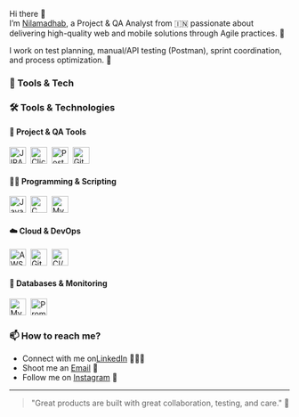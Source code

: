 Hi there 👋  
I’m [Nilamadhab](https://www.linkedin.com/in/nilamadhab-das-a2517923b), a Project & QA Analyst from 🇮🇳 passionate about delivering high-quality web and mobile solutions through Agile practices. 🎯  

I work on test planning, manual/API testing (Postman), sprint coordination, and process optimization. 🚀  

### 🔧 Tools & Tech  
### 🛠️ Tools & Technologies

#### 🚀 Project & QA Tools  
<a href="https://www.atlassian.com/software/jira"><img src="https://simpleicons.org/icons/jira.svg" alt="JIRA" width="30" /></a>&nbsp;
<a href="https://clickup.com/"><img src="https://simpleicons.org/icons/clickup.svg" alt="ClickUp" width="30" /></a>&nbsp;
<a href="https://www.postman.com/"><img src="https://simpleicons.org/icons/postman.svg" alt="Postman" width="30" /></a>&nbsp;
<a href="https://git-scm.com/"><img src="https://simpleicons.org/icons/git.svg" alt="Git" width="30" /></a>

#### 👨‍💻 Programming & Scripting  
<a href="https://www.java.com/"><img src="https://simpleicons.org/icons/java.svg" alt="Java" width="30" /></a>&nbsp;
<a href="https://en.wikipedia.org/wiki/C_(programming_language)"><img src="https://simpleicons.org/icons/c.svg" alt="C" width="30" /></a>&nbsp;
<a href="https://www.mysql.com/"><img src="https://simpleicons.org/icons/mysql.svg" alt="MySQL" width="30" /></a>

#### ☁️ Cloud & DevOps  
<a href="https://aws.amazon.com/"><img src="https://simpleicons.org/icons/amazonaws.svg" alt="AWS" width="30" /></a>&nbsp;
<a href="https://github.com/features/actions"><img src="https://simpleicons.org/icons/githubactions.svg" alt="GitHub Actions" width="30" /></a>&nbsp;
<a href="https://www.jenkins.io/"><img src="https://simpleicons.org/icons/jenkins.svg" alt="CI/CD" width="30" /></a>

#### 🧠 Databases & Monitoring  
<a href="https://www.mysql.com/"><img src="https://simpleicons.org/icons/mysql.svg" alt="MySQL" width="30" /></a>&nbsp;
<a href="https://prometheus.io/"><img src="https://simpleicons.org/icons/prometheus.svg" alt="Prometheus" width="30" /></a>





### 📫 How to reach me?  
- Connect with me on[LinkedIn](https://www.linkedin.com/in/nilamadhab-das-a2517923b) 👨🏻‍💻  
- Shoot me an [Email](mailto:nilamadhabdas12@gmail.com) 💌   
- Follow me on [Instagram](https://www.instagram.com/yaa.itz_nil?igsh=MTl1OHpvdWM4ZTRncg%3D%3D&utm_source=qr) 📸

---

> "Great products are built with great collaboration, testing, and care." 🚀



